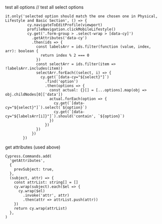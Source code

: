 test all options // test all select options

    it.only('selected option should match the one chosen one in Physical, Lifestyle and Basic Section', () => {
              cy.navigateToEditProfile(viewport)
              profileNavigation.clickMobileLifestyle()
              cy.get('.form-group > .select-wrap > [data-cy]')
                .getAttributes('data-cy')
                .then(ids => {
                  const labelsArr = ids.filter(function (value, index, arr): boolean {
                    return index % 2 === 0
                  })
                  const selectArr = ids.filter(item => !labelsArr.includes(item))
                  selectArr.forEach((select, i) => {
                    cy.get(`[data-cy="${select}"]`)
                      .find('option')
                      .then(options => {
                        const actual: {}[] = [...options].map(obj => obj.childNodes[0]['data'])
                        actual.forEach(option => {
                          cy.get(`[data-cy="${select}"]`).select(`${option}`)
                          cy.get(`[data-cy="${labelsArr[i]}"]`).should('contain', `${option}`)
                        })
                      })
                  })
                })
            })
    
get attributes (used above)
    
    Cypress.Commands.add(
      'getAttributes',
      {
        prevSubject: true,
      },
      (subject, attr) => {
        const attrList: string[] = []
        cy.wrap(subject).each($el => {
          cy.wrap($el)
            .invoke('attr', attr)
            .then(attr => attrList.push(attr))
        })
        return cy.wrap(attrList)
      },
    )
